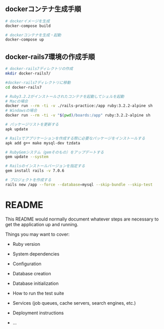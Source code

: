 ## dockerコンテナ生成手順
```bash
# dockerイメージを生成
docker-compose build

# dockerコンテナを生成・起動
docker-compose up
```


## docker-rails7環境の作成手順
```bash
# docker-rails7ディレクトリの作成
mkdir docker-rails7/

#docker-rails7ディレクトリに移動
cd docker-rails7

# Ruby3.2.2がインストールされたコンテナを起動してシェルを起動
# Macの場合
docker run --rm -ti -v ./rails-practice:/app ruby:3.2.2-alpine sh
# Windowsの場合
docker run --rm -ti -v "$(pwd)/boards:/app" ruby:3.2.2-alpine sh

# パッケージリストを更新する
apk update

# Railsでアプリケーションを作成する際に必要なパッケージをインストールする
apk add g++ make mysql-dev tzdata

# RubyGemシステム（gemそのもの）をアップデートする
gem update --system

# Railsのインストールバージョンを指定する
gem install rails -v 7.0.6

# プロジェクトを作成する
rails new /app --force --database=mysql --skip-bundle --skip-test
```


# README

This README would normally document whatever steps are necessary to get the
application up and running.

Things you may want to cover:

* Ruby version

* System dependencies

* Configuration

* Database creation

* Database initialization

* How to run the test suite

* Services (job queues, cache servers, search engines, etc.)

* Deployment instructions

* ...
